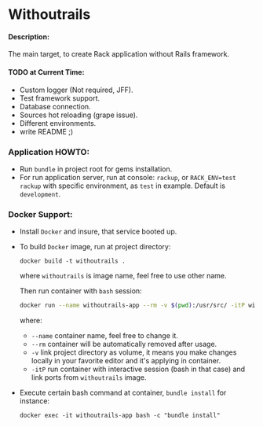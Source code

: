 # Withoutrails
#### Description:
The main target, to create Rack application without Rails framework.
#### TODO at Current Time:
* Custom logger (Not required, JFF).
* Test framework support.
* Database connection.
* Sources hot reloading (grape issue).
* Different environments.
* write README ;)

### Application HOWTO:
* Run `bundle` in project root for gems installation.
* For run application server, run at console:
`rackup`, or `RACK_ENV=test rackup` with specific environment, as `test` in example. Default is `development`.

### Docker Support:
* Install `Docker` and insure, that service booted up.
* To build `Docker` image, run at project directory:

  ```docker build -t withoutrails .```

  where `withoutrails` is image name, feel free to use other name.

  Then run container with `bash` session:

  ```bash
  docker run --name withoutrails-app --rm -v $(pwd):/usr/src/ -itP withoutrails
  ```
  where:
  * `--name` container name, feel free to change it.
  * `--rm` container will be automatically removed after usage.
  * `-v` link project directory as volume, it means you make changes locally in your favorite editor and it's applying in container.
  * `-itP` run container with interactive session (bash in that case) and link ports from `withoutrails` image.
* Execute certain bash command at container, `bundle install` for instance:

  ```
  docker exec -it withoutrails-app bash -c "bundle install"
  ```
